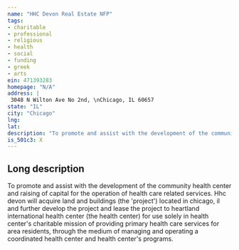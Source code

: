 ```yaml
---
name: "HHC Devon Real Estate NFP"
tags:
- charitable
- professional
- religious
- health
- social
- funding
- greek
- arts
ein: 471393283
homepage: "N/A"
address: |
 3048 N Wilton Ave No 2nd, \nChicago, IL 60657
state: "IL"
city: "Chicago"
lng: 
lat: 
description: "To promote and assist with the development of the community health center and raising of capital for the operation of health care related services. "
is_501c3: X
---
```


## Long description

To promote and assist with the development of the community health center and raising of capital for the operation of health care related services. Hhc devon will acquire land and buildings (the 'project') located in chicago, il and further develop the project and lease the project to heartland international health center (the health center) for use solely in health center's charitable mission of providing primary health care services for area residents, through the medium of managing and operating a coordinated health center and health center's programs. 
